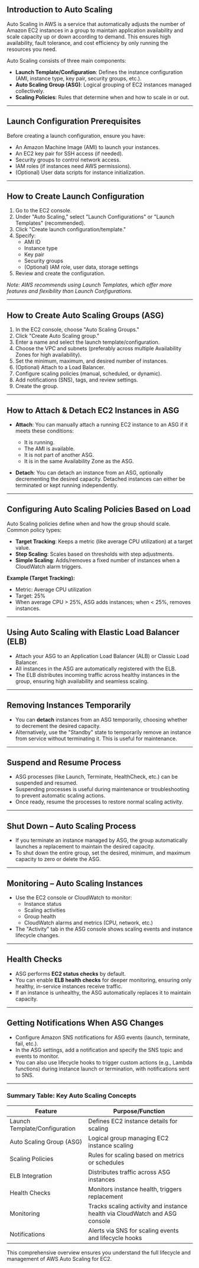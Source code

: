 ## Introduction to Auto Scaling

Auto Scaling in AWS is a service that automatically adjusts the number of Amazon EC2 instances in a group to maintain application availability and scale capacity up or down according to demand. This ensures high availability, fault tolerance, and cost efficiency by only running the resources you need.

Auto Scaling consists of three main components:
- **Launch Template/Configuration**: Defines the instance configuration (AMI, instance type, key pair, security groups, etc.).
- **Auto Scaling Group (ASG)**: Logical grouping of EC2 instances managed collectively.
- **Scaling Policies**: Rules that determine when and how to scale in or out.

---

## Launch Configuration Prerequisites

Before creating a launch configuration, ensure you have:
- An Amazon Machine Image (AMI) to launch your instances.
- An EC2 key pair for SSH access (if needed).
- Security groups to control network access.
- IAM roles (if instances need AWS permissions).
- (Optional) User data scripts for instance initialization.

---

## How to Create Launch Configuration

1. Go to the EC2 console.
2. Under "Auto Scaling," select "Launch Configurations" or "Launch Templates" (recommended).
3. Click "Create launch configuration/template."
4. Specify:
   - AMI ID
   - Instance type
   - Key pair
   - Security groups
   - (Optional) IAM role, user data, storage settings
5. Review and create the configuration.

*Note: AWS recommends using Launch Templates, which offer more features and flexibility than Launch Configurations.*

---

## How to Create Auto Scaling Groups (ASG)

1. In the EC2 console, choose "Auto Scaling Groups."
2. Click "Create Auto Scaling group."
3. Enter a name and select the launch template/configuration.
4. Choose the VPC and subnets (preferably across multiple Availability Zones for high availability).
5. Set the minimum, maximum, and desired number of instances.
6. (Optional) Attach to a Load Balancer.
7. Configure scaling policies (manual, scheduled, or dynamic).
8. Add notifications (SNS), tags, and review settings.
9. Create the group.

---

## How to Attach & Detach EC2 Instances in ASG

- **Attach**: You can manually attach a running EC2 instance to an ASG if it meets these conditions:
  - It is running.
  - The AMI is available.
  - It is not part of another ASG.
  - It is in the same Availability Zone as the ASG.

- **Detach**: You can detach an instance from an ASG, optionally decrementing the desired capacity. Detached instances can either be terminated or kept running independently.

---

## Configuring Auto Scaling Policies Based on Load

Auto Scaling policies define when and how the group should scale. Common policy types:
- **Target Tracking**: Keeps a metric (like average CPU utilization) at a target value.
- **Step Scaling**: Scales based on thresholds with step adjustments.
- **Simple Scaling**: Adds/removes a fixed number of instances when a CloudWatch alarm triggers.

**Example (Target Tracking):**
- Metric: Average CPU utilization
- Target: 25%
- When average CPU > 25%, ASG adds instances; when < 25%, removes instances.

---

## Using Auto Scaling with Elastic Load Balancer (ELB)

- Attach your ASG to an Application Load Balancer (ALB) or Classic Load Balancer.
- All instances in the ASG are automatically registered with the ELB.
- The ELB distributes incoming traffic across healthy instances in the group, ensuring high availability and seamless scaling.

---

## Removing Instances Temporarily

- You can **detach** instances from an ASG temporarily, choosing whether to decrement the desired capacity.
- Alternatively, use the "Standby" state to temporarily remove an instance from service without terminating it. This is useful for maintenance.

---

## Suspend and Resume Process

- ASG processes (like Launch, Terminate, HealthCheck, etc.) can be suspended and resumed.
- Suspending processes is useful during maintenance or troubleshooting to prevent automatic scaling actions.
- Once ready, resume the processes to restore normal scaling activity.

---

## Shut Down – Auto Scaling Process

- If you terminate an instance managed by ASG, the group automatically launches a replacement to maintain the desired capacity.
- To shut down the entire group, set the desired, minimum, and maximum capacity to zero or delete the ASG.

---

## Monitoring – Auto Scaling Instances

- Use the EC2 console or CloudWatch to monitor:
  - Instance status
  - Scaling activities
  - Group health
  - CloudWatch alarms and metrics (CPU, network, etc.)
- The "Activity" tab in the ASG console shows scaling events and instance lifecycle changes.

---

## Health Checks

- ASG performs **EC2 status checks** by default.
- You can enable **ELB health checks** for deeper monitoring, ensuring only healthy, in-service instances receive traffic.
- If an instance is unhealthy, the ASG automatically replaces it to maintain capacity.

---

## Getting Notifications When ASG Changes

- Configure Amazon SNS notifications for ASG events (launch, terminate, fail, etc.).
- In the ASG settings, add a notification and specify the SNS topic and events to monitor.
- You can also use lifecycle hooks to trigger custom actions (e.g., Lambda functions) during instance launch or termination, with notifications sent to SNS.

---

### Summary Table: Key Auto Scaling Concepts

| Feature                       | Purpose/Function                                                                 |
|-------------------------------|---------------------------------------------------------------------------------|
| Launch Template/Configuration | Defines EC2 instance details for scaling                                        |
| Auto Scaling Group (ASG)      | Logical group managing EC2 instance scaling                                     |
| Scaling Policies              | Rules for scaling based on metrics or schedules                                 |
| ELB Integration               | Distributes traffic across ASG instances                                        |
| Health Checks                 | Monitors instance health, triggers replacement                                  |
| Monitoring                    | Tracks scaling activity and instance health via CloudWatch and ASG console      |
| Notifications                 | Alerts via SNS for scaling events and lifecycle hooks                           |

This comprehensive overview ensures you understand the full lifecycle and management of AWS Auto Scaling for EC2.
